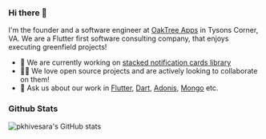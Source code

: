 ### Hi there 👋

I'm the founder and a software engineer at [OakTree Apps](https://www.oaktreeapps.com/) in Tysons Corner, VA. We are a Flutter first software consulting company, that enjoys executing greenfield projects!

- 🔭 We are currently working on [stacked notification cards library](https://pub.dev/packages/stacked_notification_cards/versions/0.1.0-dev.2)
- 🧑‍💻 We love open source projects and are actively looking to collaborate on them!
- 💬 Ask us about our work in [Flutter](https://flutter.dev), [Dart](https://dart.dev), [Adonis](https://adonisjs.com/), [Mongo](https://www.mongodb.com/) etc.


### Github Stats

<!-- [![My Github Stats](https://github-readme-stats.vercel.app/api?username=pkhivesara&count_private=true&theme=default&show_icons=true)](https://github.com/pkhivesara)

![Top Languages Card](https://github-readme-stats.vercel.app/api/top-langs/?username=pkhivesara&layout=compact) -->
![pkhivesara's GitHub stats](https://github-readme-stats-nvb1p0xxx-oaktreeapps.vercel.app/api?username=pkhivesara&count_private=true&show_icons=true)


